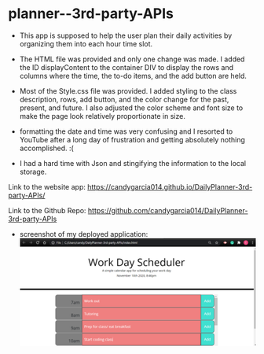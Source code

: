 # planner--3rd-party-APIs

* This app is supposed to help the user plan their daily activities by organizing them into each hour time slot. 

* The HTML file was provided and only one change was made. I added the ID displayContent to the container DIV to display the rows and columns where the time, the to-do items, and the add button are held. 

* Most of the Style.css file was provided. I added styling to the class description, rows, add button, and the color change for the past, present, and future. I also adjusted the color scheme and font size to make the page look relatively proportionate in size. 

* formatting the date and time was very confusing and I resorted to YouTube after a long day of frustration and getting absolutely nothing accomplished. :(

* I had a hard time with Json and stingifying the information to the local storage. 



Link to the website app:  https://candygarcia014.github.io/DailyPlanner-3rd-party-APIs/

Link to the Github Repo: https://github.com/candygarcia014/DailyPlanner-3rd-party-APIs

* screenshot of my deployed application: 
![screenshot](snapshot.PNG)

